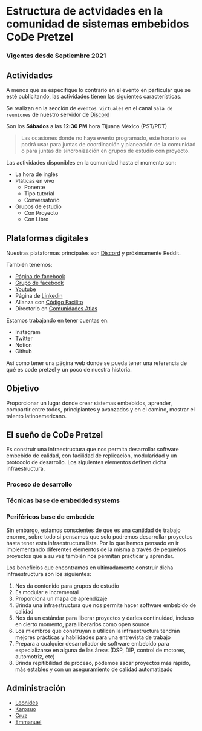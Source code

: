 # Estructura de actvidades en la comunidad de sistemas embebidos CoDe Pretzel
### Vigentes desde Septiembre 2021

## Actividades
A menos que se especifique lo contrario en el evento en particular que se esté publicitando, las actividades tienen las siguientes características.

Se realizan en la sección de `eventos virtuales` en el canal `Sala de reuniones` de nuestro servidor de [Discord](https://discord.gg/uCZVfvHW5w)

Son los **Sábados** a las **12:30 PM** hora Tijuana México (PST/PDT)

>Las ocasiones donde no haya evento programado, este horario se podrá usar para juntas de coordinación y planeación de la comunidad o para juntas de sincronización en grupos de estudio con proyecto.

Las actividades disponibles en la comunidad hasta el momento son:
* La hora de inglés
* Pláticas en vivo
	* Ponente
	* Tipo tutorial
	* Conversatorio
* Grupos de estudio
	* Con Proyecto
	* Con Libro

## Plataformas digitales

Nuestras plataformas principales son [Discord](https://discord.gg/uCZVfvHW5w) y próximamente Reddit.

También tenemos:
* [Página de facebook](https://www.facebook.com/CoDePretzel/)
* [Grupo de facebook](https://www.facebook.com/groups/425161431009869)
* [Youtube](https://www.youtube.com/channel/UC0TMAn1gR83mykrSQmnoAAQ/featured)
* Página de [Linkedin](https://www.linkedin.com/company/CoDePretzel)
* Alianza con [Código Facilito](https://codigofacilito.com/comunidades)
* Directorio en [Comunidades Atlas](https://comunidades.lat/code-pretzel/)

Estamos trabajando en tener cuentas en:
* Instagram
* Twitter
* Notion
* Github

Así como tener una página web donde se pueda tener una referencia de qué es code pretzel y un poco de nuestra historia.

## Objetivo
Proporcionar un lugar donde crear sistemas embebidos, aprender, compartir entre todos, principiantes y avanzados y en el camino, mostrar el talento latinoamericano.


##  El sueño de CoDe Pretzel
Es construir una infraestructura que nos permita desarrollar software embebido de calidad, con facilidad de replicación, modularidad y un protocolo de desarrollo.
Los siguientes elementos definen dicha infraestructura.

### Proceso de desarrollo
### Técnicas base de embedded systems
### Periféricos base de embedde

Sin embargo, estamos conscientes de que es una cantidad de trabajo enorme, sobre todo si pensamos que solo podremos desarrollar proyectos hasta tener esta infraestructura lista.
Por lo que hemos pensado en ir implementando diferentes elementos de la misma a través de pequeños proyectos que a su vez también nos permitan practicar y aprender.

Los beneficios que encontramos en ultimadamente construir dicha infraestructura son los siguientes:
1. Nos da contenido para grupos de estudio
2. Es modular e incremental
3. Proporciona un mapa de aprendizaje
4. Brinda una infraestructura que nos permite hacer software embebido de calidad
5. Nos da un estándar para liberar proyectos y darles continuidad, incluso en cierto momento, para liberarlos como open source
6. Los miembros que construyan e utilicen la infraestructura tendrán mejores prácticas y habilidades para una entrevista de trabajo
7. Prepara a cualquier desarrollador de software embebido para especializarse en alguna de las áreas (DSP, DIP, control de motores, automotriz, etc)
8. Brinda repitibilidad de proceso, podemos sacar proyectos más rápido, más estables y con un aseguramiento de calidad automatizado

## Administración

* [Leonides](https://discord.gg/uCZVfvHW5w)
* [Karosuo](https://discord.gg/uCZVfvHW5w)
* [Cruz](https://www.linkedin.com/in/claudio-guadalupe-cruz-mendoza-35717a211/)
* [Emmanuel](https://discord.gg/uCZVfvHW5w)
